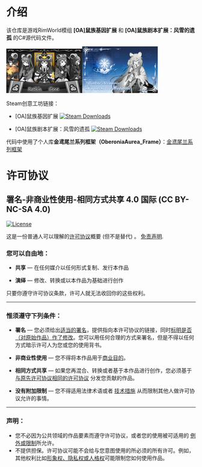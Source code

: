 
# 介绍

该仓库是游戏RimWorld模组 **[OA]鼠族基因扩展** 和 **[OA]鼠族剧本扩展：风雪的遗孤** 的C#源代码文件。

<img src="img/%5BOA%5DRatkin%20Gene%20Expand.png" alt="interpolate" width="40%" /><img src="img/%5BOA%5DRatkin%20Scenario%20-%20Snowstorm%20Orphan.png" alt="interpolate" width="40%" />

Steam创意工坊链接：

+ [OA]鼠族基因扩展  [![Steam Downloads](https://img.shields.io/steam/downloads/3300291918?style=flat&logo=steam&label=Steam%20Workshop)](https://steamcommunity.com/sharedfiles/filedetails/?id=3300291918)

+ [OA]鼠族剧本扩展：风雪的遗孤  [![Steam Downloads](https://img.shields.io/steam/downloads/3381392312?style=flat&logo=steam&label=Steam%20Workshop&color=cyan)
](https://steamcommunity.com/sharedfiles/filedetails/?id=3381392312)


代码中使用了个人库**金鸢尾兰系列框架（OberoniaAurea_Frame）**：[金鸢尾兰系列框架](https://github.com/IdealNightOcean/OberoniaAurea_Frame)



# 许可协议

## 署名-非商业性使用-相同方式共享 4.0 国际 (CC BY-NC-SA 4.0)

[![License](https://img.shields.io/badge/License-CC%20BY--NC--SA%204.0-blue)](https://creativecommons.org/licenses/by-nc-sa/4.0/legalcode)

这是一份普通人可以理解的[许可协议](https://creativecommons.org/licenses/by-nc-sa/4.0/legalcode.zh-Hans)概要 (但不是替代) 。 [免责声明](https://creativecommons.org/licenses/by-nc-sa/4.0/deed.zh#).

### 您可以自由地：

- **共享** — 在任何媒介以任何形式复制、发行本作品

- **演绎** — 修改、转换或以本作品为基础进行创作

只要你遵守许可协议条款，许可人就无法收回你的这些权利。

------

### 惟须遵守下列条件：

- **署名** — 您必须给出[适当的署名](https://creativecommons.org/licenses/by-nc-sa/4.0/deed.zh#)，提供指向本许可协议的链接，同时[标明是否（对原始作品）作了修改](https://creativecommons.org/licenses/by-nc-sa/4.0/deed.zh#)。您可以用任何合理的方式来署名，但是不得以任何方式暗示许可人为您或您的使用背书。
- **非商业性使用** — 您不得将本作品用于[商业目的](https://creativecommons.org/licenses/by-nc-sa/4.0/deed.zh#)。
- **相同方式共享** — 如果您再混合、转换或者基于本作品进行创作，您必须基于[与原先许可协议相同的许可协议](https://creativecommons.org/licenses/by-nc-sa/4.0/deed.zh#) 分发您贡献的作品。

- **没有附加限制** — 您不得适用法律术语或者 [技术措施](https://creativecommons.org/licenses/by-nc-sa/4.0/deed.zh#) 从而限制其他人做许可协议允许的事情。

------

### 声明：

- 您不必因为公共领域的作品要素而遵守许可协议，或者您的使用被可适用的 [例外或限制](https://creativecommons.org/licenses/by-nc-sa/4.0/deed.zh#)所允许。
- 不提供担保。许可协议可能不会给与您意图使用的所必须的所有许可。例如，其他权利比如[形象权、隐私权或人格权](https://creativecommons.org/licenses/by-nc-sa/4.0/deed.zh#)可能限制您如何使用作品。
